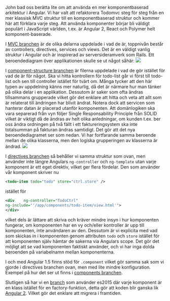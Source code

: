 John bad oss berätta lite om att använda en mer komponentbaserad arkitektur i Angular.
Vi har valt att refaktorera Todomvc steg för steg från en mer klassisk MVC struktur till en komponentbaserad struktur och kommer här att förklara varje steg.
Att använda komponenter börjar bli väldigt populärt i JavaScript världen, t.ex. är Angular 2, React och Polymer helt komponent-baserade.

I [MVC branchen](https://github.com/Pajn/todomvc/tree/MVC) är de olika delarna uppdelade i vad de är, toppnivån består av controllers, directives, services och views. Det är en väldigt vanlig struktur i Angular och är inspirerad av serversideramverk som Rails. Ett beroendediagram över applikationen skulle se ut något såhär:
![](https://cdn.rawgit.com/Pajn/todomvc/master/mvc.svg)

I [component-structure branchen](https://github.com/Pajn/todomvc/tree/component-structure) är filerna uppdelade i vad de gör istället för vad de är för något. Ska vi hitta kontrollern för todo-list går vi först till todo-list och sen till controller istället för tvärt om. Många tycker att den här typen av uppdelning känns mer naturlig, då det är närmare hur man tänker på olika delar i en applikation. Dessutom är saker som ofta ändras tillsammans grupperade vilket gör det enklare att hitta och veta att allt som är relaterat till ändringen har blivit ändrat.
Notera dock att servicen som hanterar datan är placerad utanför komponenten. Att domänlogiken ska vara separerad från vyn följer Single Responsability Principle från SOLID vilket är viktigt då de ändras av helt olika anledningar, om kunden t.ex. ber oss ändra ordningen på två fällt i ett faktureringsystem ska inte totalsumman på fakturan ändras samtidigt.
Det gör att det nya beroendediagramet ser som nedan. Vi har fortfarande samma beroende mellan de olika klasserna, men den logiska grupperingen av klasserna är ändrad.
![](https://cdn.rawgit.com/Pajn/todomvc/master/components.svg)

I [directives branchen](https://github.com/Pajn/todomvc/tree/directives) så behåller vi samma struktur som ovan, men använder inte längre Angulars `ng-controller` och `ng-template` utan varje komponent är ett eget direktiv, vilket ger flera fördelar. Den som använder vår komponent skriver nu
```xml
<todo-item todo="todo" store="ctrl.store" />
```
istället för
```xml
<div	ng-controller="TodoCtrl"
ng-include="'/app/components/todo-item/view.html'">
</div>
```
vilket dels är lättare att skriva och kräver mindre insyn i hur komponenten fungerar, om komponenten har en vy och/eller kontroller är upp till komponenten, inte användaren av den. 
Dessutom är vi explicita med vad som skickas in i komponenten genom attributen `todo` och `store` istället för att komponenten själv hämtar de sakerna via Angulars scope. Det gör det möjligt att se vad komponenten faktiskt använder, och vi har inga dolda beroenden på variabelnamn mellan komponenterna.

I och med Angular 1.5 finns stöd för `.component` vilket gör samma sak som vi gjorde i directives branchen ovan, men med lite mindre konfiguration. Exempel på hur det ser ut finns i [components branchen](https://github.com/Pajn/todomvc/tree/components).

Slutligen så har vi en [branch](https://github.com/Pajn/todomvc/tree/es2015) som använder es2015 där varje komponent är en klass istället för en factory-funktion, detta gör att koden blir ganska lik [Angular 2](http://learnangular2.com/components/). Vilket gör det enklare att migrera i framtiden.
